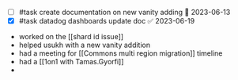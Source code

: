 - [ ] #task create documentation on new vanity adding 📅 2023-06-13
- [x] #task datadog dashboards update doc ✅ 2023-06-19
- worked on the [[shard id issue]]
- helped usukh with a new vanity addition
- had a meeting for [[Commons multi region migration]] timeline
- had a [[1on1 with Tamas.Gyorfi]]
- 